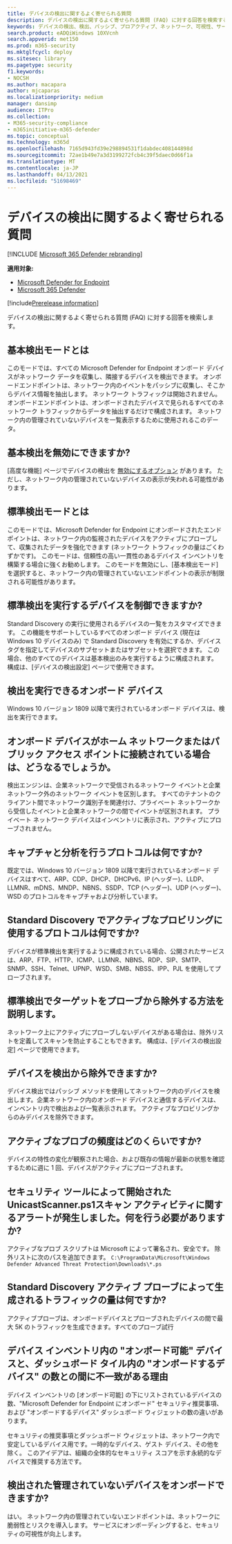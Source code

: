 ```yaml
---
title: デバイスの検出に関するよく寄せられる質問
description: デバイスの検出に関するよく寄せられる質問 (FAQ) に対する回答を検索する
keywords: デバイスの検出、検出、パッシブ、プロアクティブ、ネットワーク、可視性、サーバー、ワークステーション、オンボード、管理されていないデバイス
search.product: eADQiWindows 10XVcnh
search.appverid: met150
ms.prod: m365-security
ms.mktglfcycl: deploy
ms.sitesec: library
ms.pagetype: security
f1.keywords:
- NOCSH
ms.author: macapara
author: mjcaparas
ms.localizationpriority: medium
manager: dansimp
audience: ITPro
ms.collection:
- M365-security-compliance
- m365initiative-m365-defender
ms.topic: conceptual
ms.technology: m365d
ms.openlocfilehash: 7165d943fd39e298894531f1dabdec408144898d
ms.sourcegitcommit: 72ae1b49e7a3d3199272fcb4c39f5daec0d66f1a
ms.translationtype: MT
ms.contentlocale: ja-JP
ms.lasthandoff: 04/13/2021
ms.locfileid: "51698469"
---
```

# <a name="device-discovery-frequently-asked-questions"></a>デバイスの検出に関するよく寄せられる質問

[!INCLUDE [Microsoft 365 Defender rebranding](../../includes/microsoft-defender.md)]

**適用対象:**
- [Microsoft Defender for Endpoint](https://go.microsoft.com/fwlink/p/?linkid=2146631)
- [Microsoft 365 Defender](https://go.microsoft.com/fwlink/?linkid=2118804)

[!include[Prerelease information](../../includes/prerelease.md)]

デバイスの検出に関するよく寄せられる質問 (FAQ) に対する回答を検索します。

## <a name="what-is-basic-discovery-mode"></a>基本検出モードとは
このモードでは、すべての Microsoft Defender for Endpoint オンボード デバイスがネットワーク データを収集し、隣接するデバイスを検出できます。 オンボードエンドポイントは、ネットワーク内のイベントをパッシブに収集し、そこからデバイス情報を抽出します。 ネットワーク トラフィックは開始されません。 オンボードエンドポイントは、オンボードされたデバイスで見られるすべてのネットワーク トラフィックからデータを抽出するだけで構成されます。 ネットワーク内の管理されていないデバイスを一覧表示するために使用されるこのデータ。

## <a name="can-i-disable-basic-discovery"></a>基本検出を無効にできますか?
[高度な機能] ページでデバイスの検出を [無効にするオプション](advanced-features.md) があります。 ただし、ネットワーク内の管理されていないデバイスの表示が失われる可能性があります。 

## <a name="what-is-standard-discovery-mode"></a>標準検出モードとは
 このモードでは、Microsoft Defender for Endpoint にオンボードされたエンドポイントは、ネットワーク内の監視されたデバイスをアクティブにプローブして、収集されたデータを強化できます (ネットワーク トラフィックの量はごくわずかです)。 このモードは、信頼性の高い一貫性のあるデバイス インベントリを構築する場合に強くお勧めします。 このモードを無効にし、[基本検出モード] を選択すると、ネットワーク内の管理されていないエンドポイントの表示が制限される可能性があります。

## <a name="can-i-control-which-devices-perform-standard-discovery"></a>標準検出を実行するデバイスを制御できますか?
 Standard Discovery の実行に使用されるデバイスの一覧をカスタマイズできます。 この機能をサポートしているすべてのオンボード デバイス (現在は Windows 10 デバイスのみ) で Standard Discovery を有効にするか、デバイス タグを指定してデバイスのサブセットまたはサブセットを選択できます。 この場合、他のすべてのデバイスは基本検出のみを実行するように構成されます。 構成は、[デバイスの検出設定] ページで使用できます。

## <a name="which-onboarded-devices-can-perform-discovery"></a>検出を実行できるオンボード デバイス
 Windows 10 バージョン 1809 以降で実行されているオンボード デバイスは、検出を実行できます。

## <a name="what-happens-if-my-onboarded-devices-is-connected-to-my-home-network-or-to-public-access-point"></a>オンボード デバイスがホーム ネットワークまたはパブリック アクセス ポイントに接続されている場合は、どうなるでしょうか。
 検出エンジンは、企業ネットワークで受信されるネットワーク イベントと企業ネットワーク外のネットワーク イベントを区別します。 すべてのテナントのクライアント間でネットワーク識別子を関連付け、プライベート ネットワークから受信したイベントと企業ネットワークの間でイベントが区別されます。 プライベート ネットワーク デバイスはインベントリに表示され、アクティブにプローブされません。

## <a name="what-protocols-are-you-capturing-and-analyzing"></a>キャプチャと分析を行うプロトコルは何ですか?
 既定では、Windows 10 バージョン 1809 以降で実行されているオンボード デバイスはすべて、ARP、CDP、DHCP、DHCPv6、IP (ヘッダー)、LLDP、LLMNR、mDNS、MNDP、NBNS、SSDP、TCP (ヘッダー)、UDP (ヘッダー)、WSD のプロトコルをキャプチャおよび分析しています。

## <a name="which-protocols-do-you-use-for-active-probing-in-standard-discovery"></a>Standard Discovery でアクティブなプロビリングに使用するプロトコルは何ですか?
 デバイスが標準検出を実行するように構成されている場合、公開されたサービスは、ARP、FTP、HTTP、ICMP、LLMNR、NBNS、RDP、SIP、SMTP、SNMP、SSH、Telnet、UPNP、WSD、SMB、NBSS、IPP、PJL を使用してプローブされます。

## <a name="how-can-i-exclude-targets-from-being-probed-with-standard-discovery"></a>標準検出でターゲットをプローブから除外する方法を説明します。
 ネットワーク上にアクティブにプローブしないデバイスがある場合は、除外リストを定義してスキャンを防止することもできます。 構成は、[デバイスの検出設定] ページで使用できます。

## <a name="can-i-exclude-devices-from-being-discovered"></a>デバイスを検出から除外できますか?
 デバイス検出ではパッシブ メソッドを使用してネットワーク内のデバイスを検出します。企業ネットワーク内のオンボード デバイスと通信するデバイスは、インベントリ内で検出および一覧表示されます。 アクティブなプロビリングからのみデバイスを除外できます。

## <a name="how-frequent-is-the-active-probing"></a>アクティブなプロブの頻度はどのくらいですか?
 デバイスの特性の変化が観察された場合、および既存の情報が最新の状態を確認するために週に 1 回、デバイスがアクティブにプローブされます。

## <a name="my-security-tool-raised-alert-on-unicastscannerps1-or-port-scanning-activity-initiated-by-it-what-should-i-do"></a>セキュリティ ツールによって開始されたUnicastScanner.ps1スキャン アクティビティに関するアラートが発生しました。何を行う必要がありますか?
 アクティブなプロブ スクリプトは Microsoft によって署名され、安全です。 除外リストに次のパスを追加できます。 `C:\ProgramData\Microsoft\Windows Defender Advanced Threat Protection\Downloads\*.ps`


## <a name="what-is-the-amount-of-traffic-being-generated-by-the-standard-discovery-active-probe"></a>Standard Discovery アクティブ プローブによって生成されるトラフィックの量は何ですか?
 アクティブプローブは、オンボードデバイスとプローブされたデバイスの間で最大 5K のトラフィックを生成できます。すべてのプローブ試行

## <a name="why-is-there-a-discrepancy-between-can-be-onboarded-devices-in-the-device-inventory-and-the-number-of-devices-to-onboard-in-the-dashboard-tile"></a>デバイス インベントリ内の "オンボード可能" デバイスと、ダッシュボード タイル内の "オンボードするデバイス" の数との間に不一致がある理由
デバイス インベントリの [オンボード可能] の下にリストされているデバイスの数、"Microsoft Defender for Endpoint にオンボード" セキュリティ推奨事項、および "オンボードするデバイス" ダッシュボード ウィジェットの数の違いがあります。

 セキュリティの推奨事項とダッシュボード ウィジェットは、ネットワーク内で安定しているデバイス用です。一時的なデバイス、ゲスト デバイス、その他を除く。 このアイデアは、組織の全体的なセキュリティ スコアを示す永続的なデバイスで推奨する方法です。

## <a name="can-i-onboard-unmanaged-devices-that-were-found"></a>検出された管理されていないデバイスをオンボードできますか?
 はい。 ネットワーク内の管理されていないエンドポイントは、ネットワークに脆弱性とリスクを導入します。 サービスにオンボーディングすると、セキュリティの可視性が向上します。 


